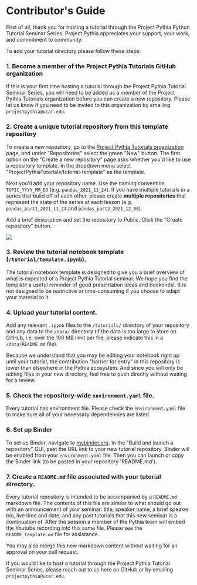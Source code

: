 # Contributor's Guide

First of all, thank you for hosting a tutorial through the Project Pythia Python Tutorial Seminar Series. Project Pythia appreciates your support, your work, and commitment to community.


To add your tutorial directory please follow these steps:

### 1. Become a member of the Project Pythia Tutorials GitHub organization
If this is your first time hosting a tutorial through the Project Pythia Tutorial Seminar Series, you will need to be added as a member of the Project Pythia Tutorials organization before you can create a new repository. Please let us know if you need to be invited to this organization by emailing `projectpythia@ucar.edu`.

### 2. Create a unique tutorial repository from this template repository
To create a new repository, go to the [Project Pythia Tutorials organization](https://github.com/ProjectPythiaTutorials) page, and under "Repositories" select the green "New" button. The first option on the "Create a new repository" page asks whether you'd like to use a repository template. In the dropdown menu select "ProjectPythiaTutorials/tutorial-template" as the template.

Next you'll add your repository name. Use the naming convention `TOPIC_YYYY_MM_DD` (e.g. `pandas_2021_11_24`). If you have multiple tutorials in a series that build off of each other, please create **multiple repositories** that represent the state of the series at each lesson (e.g. `pandas_part1_2021_11_24` and `pandas_part2_2021_12_08`). 

Add a brief description and set the repository to Public. Click the "Create repository" button.

<kbd>
  <img src="https://i.ibb.co/xzjgCBm/Screen-Shot-2021-11-23-at-8-43-43-AM.png">
</kbd>

### 3. Review the tutorial notebook template (`/tutorial/template.ipynb`).
The tutorial notebook template is designed to give you a brief overview of what is expected of a Project Pythia Tutorial seminar. We hope you find the template a useful reminder of good presentation ideas and bookendsl. It is not designed to be restrictive or time-consuming if you choose to adapt your material to it.

### 4. Upload your tutorial content.
Add any relevant `.ipynb` files to the `/tutorials/` directory of your repository and any data to the `/data/` directory (if the data is too large to store on GitHub, i.e. over the 100 MB limit per file, please indicate this in a `/data/README.md` file).

Because we understand that you may be editing your notebook right up until your tutorial, the contribution "barrier for entry" in this repository is lower than elsewhere in the Pythia ecosystem. And since you will only be editing files in your new directory, feel free to push directly without waiting for a review.

### 5. Check the repository-wide `environment.yaml` file.
Every tutorial has environment file. Please check the `environment.yaml` file to make sure all of your necessary dependencies are listed.

### 6. Set up Binder
To set up Binder, navigate to [mybinder.org](https://mybinder.org/). In the "Build and launch a repository" GUI, past the URL link to your new tutorial repository. Binder will be enabled from your `environment.yaml` file. Then you can launch or copy the Binder link (to be posted in your repository 'README.md').

### 7. Create a `README.md` file associated with your tutorial directory.
Every tutorial repository is intended to be accompanied by a `README.md` markdown file. The contents of this file are similar to what should go out with an announcement of your seminar: title, speaker name, a brief speaker bio, live time and date, and any past tutorials that this new seminar is a continuation of. After the session a member of the Pythia team will embed the Youtube recording into this same file. Please see the `README_template.md` file for assistance.

You may also merge this new markdown content without waiting for an approval on your pull request.

If you would like to host a tutorial through the Project Pythia Tutorial Seminar Series, please reach out to us here on GitHub or by emailing `projectpythia@ucar.edu`.
